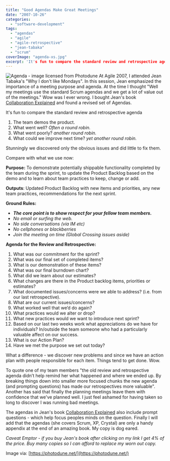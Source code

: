 ```yaml
---
title: "Good Agendas Make Great Meetings"
date: "2007-10-26"
categories: 
  - "software-development"
tags: 
  - "agendas"
  - "agile"
  - "agile-retrospective"
  - "jean-tabaka"
  - "scrum"
coverImage: "agenda-xs.jpg"
excerpt: 'It's fun to compare the standard review and retrospective agenda 1. The team demos the'
---
```


![Agenda - image licensed from Photodune](src/content/blog/good-agendas-ma/images/agenda-xs.jpg) At Agile 2007, I attended Jean Tabaka's "Why I don't like Mondays". In this session, Jean emphasized the importance of a meeting purpose and agenda. At the time I thought "Well my meetings use the standard Scrum agendas and we get a lot of value out of the meetings." Wow was I ever wrong. I bought Jean's book [Collaboration Explained](https://www.amazon.com/Collaboration-Explained-Facilitation-Software-Development/dp/0321268776/&tag=notesfromatoo-20) and found a revised set of Agendas.

It's fun to compare the standard review and retrospective agenda

1. The team demos the product.
2. What went well? _Often a round robin._
3. What went poorly? _another round robin._
4. What could we improve next time? _yet another round robin._

Stunningly we discovered only the obvious issues and did little to fix them.

Compare with what we use now:

**Purpose:** To demonstrate potentially shippable functionality completed by the team during the sprint, to update the Product Backlog based on the demo and to learn about team practices to keep, change or add.

**Outputs**: Updated Product Backlog with new items and priorities, any new team practices, recommendations for the next sprint.

**Ground Rules:**

- **_The core point is to show respect for your fellow team members._**
- _No email or surfing the web._
- _No side conversations (via IM etc)_
- _No cellphones or blackberries_
- _Join the meeting on time (Global Crossing issues aside)_

**Agenda for the Review and Retrospective:**

1. What was our commitment for the sprint?
2. What was our final set of completed items?
3. What is our demonstration of these items?
4. What was our final burndown chart?
5. What did we learn about our estimates?
6. What changes are there in the Product backlog items, priorities or estimates?
7. What documented issues/concerns were we able to address? (i.e. from our last retrospective).
8. What are our current issues/concerns?
9. What worked well that we’d do again?
10. What practices would we alter or drop?
11. What new practices would we want to introduce next sprint?
12. Based on our last two weeks work what appreciations do we have for individuals? In/outside the team someone who had a particularly valuable affect on our success.
13. What is our Action Plan?
14. Have we met the purpose we set out today?

What a difference - we discover new problems and since we have an action plan with people responsible for each item. Things tend to get done. Wow.

To quote one of my team members "the old review and retrospective agenda didn’t help remind her what happened and where we ended up. By breaking things down into smaller more focused chunks the new agenda (and prompting questions) has made our retrospectives more valuable". Another has said that finally the planning meetings leave them with confidence that we've planned well. I just feel ashamed for having taken so long to discover I was running bad meetings.

The agendas in Jean's book [Collaboration Explained](https://www.amazon.com/Collaboration-Explained-Facilitation-Software-Development/dp/0321268776/&tag=notesfromatoo-20) also include prompt questions - which help focus peoples minds on the question. Finally I will add that the agendas (she covers Scrum, XP, Crystal) are only a handy appendix at the end of an amazing book. My copy is dog eared.

_Caveat Emptor - if you buy Jean's book after clicking on my link I get 4% of the price. Buy many copies so I can afford to replace my worn out copy._

Image via: [https://photodune.net/](https://photodune.net/)
